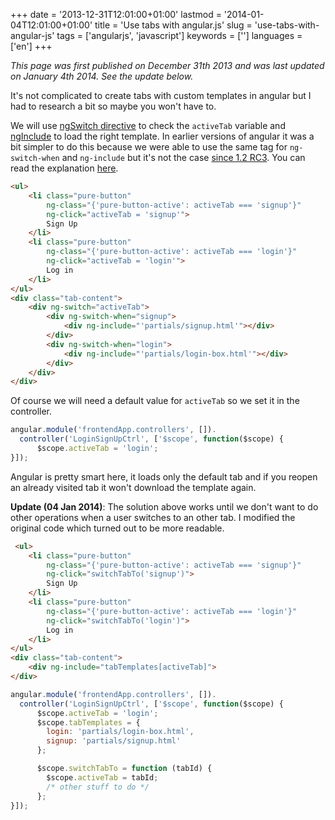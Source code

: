 +++
date = '2013-12-31T12:01:00+01:00'
lastmod = '2014-01-04T12:01:00+01:00'
title = 'Use tabs with angular.js'
slug = 'use-tabs-with-angular-js'
tags = ['angularjs', 'javascript']
keywords = ['']
languages = ['en']
+++

_This page was first published on December 31th 2013 and was last updated on January 4th 2014. See the update below._

It's not complicated to create tabs with custom templates in angular but I had to research a bit so maybe you won't have to.

We will use [ngSwitch directive](http://docs.angularjs.org/api/ng.directive:ngSwitch) to check the `activeTab` variable and [ngInclude](http://docs.angularjs.org/api/ng.directive:ngInclude) to load the right template. In earlier versions of angular it was a bit simpler to do this because we were able to use the same tag for `ng-switch-when` and `ng-include` but it's not the case [since 1.2 RC3](https://github.com/angular/angular.js/issues/4731). You can read the explanation [here](https://github.com/angular/angular.js/issues/3584#issuecomment-26553693).

```html
<ul>
    <li class="pure-button"
        ng-class="{'pure-button-active': activeTab === 'signup'}"
        ng-click="activeTab = 'signup'">
        Sign Up
    </li>
    <li class="pure-button"
        ng-class="{'pure-button-active': activeTab === 'login'}"
        ng-click="activeTab = 'login'">
        Log in
    </li>
</ul>
<div class="tab-content">
    <div ng-switch="activeTab">
        <div ng-switch-when="signup">
            <div ng-include="'partials/signup.html'"></div>
        </div>
        <div ng-switch-when="login">
            <div ng-include="'partials/login-box.html'"></div>
        </div>
    </div>
</div>
```

Of course we will need a default value for `activeTab` so we set it in the controller.

```javascript
angular.module('frontendApp.controllers', []).
  controller('LoginSignUpCtrl', ['$scope', function($scope) {
      $scope.activeTab = 'login';
}]);
```

Angular is pretty smart here, it loads only the default tab and if you reopen an already visited tab it won't download the template again.

**Update (04 Jan 2014)**: The solution above works until we don't want to do other operations when a user switches to an other tab. I modified the original code which turned out to be more readable.

```html
 <ul>
    <li class="pure-button"
        ng-class="{'pure-button-active': activeTab === 'signup'}"
        ng-click="switchTabTo('signup')">
        Sign Up
    </li>
    <li class="pure-button"
        ng-class="{'pure-button-active': activeTab === 'login'}"
        ng-click="switchTabTo('login')">
        Log in
    </li>
</ul>
<div class="tab-content">
    <div ng-include="tabTemplates[activeTab]">
</div>
```

```javascript
angular.module('frontendApp.controllers', []).
  controller('LoginSignUpCtrl', ['$scope', function($scope) {
      $scope.activeTab = 'login';
      $scope.tabTemplates = {
        login: 'partials/login-box.html',
        signup: 'partials/signup.html'
      };

      $scope.switchTabTo = function (tabId) {
        $scope.activeTab = tabId;
        /* other stuff to do */
      };
}]);
```

